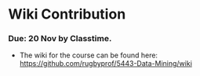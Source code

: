 Wiki Contribution
=================
### Due: 20 Nov by Classtime.

- The wiki for the course can be found here: https://github.com/rugbyprof/5443-Data-Mining/wiki
